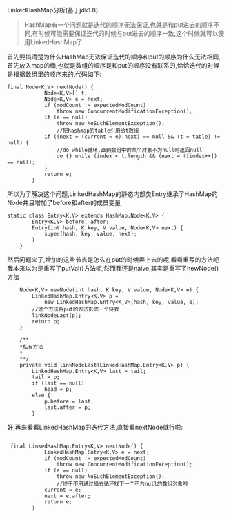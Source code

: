 LinkedHashMap分析(基于jdk1.8)

> HashMap有一个问题就是迭代的顺序无法保证,也就是和put进去的顺序不同,有时候可能需要保证迭代的时候与put进去的顺序一致,这个时候就可以使用LinkedHashMap了

首先要搞清楚为什么HashMap无法保证迭代的顺序和put的顺序为什么无法相同,
首先放入map的桶,也就是数组的顺序是和put的顺序没有联系的,恰恰迭代的时候是根据数组里的顺序来的,代码如下:
```
final Node<K,V> nextNode() {
            Node<K,V>[] t;
            Node<K,V> e = next;
            if (modCount != expectedModCount)
                throw new ConcurrentModificationException();
            if (e == null)
                throw new NoSuchElementException();
                //把hashmap的table引用给t数组
            if ((next = (current = e).next) == null && (t = table) != null) {
             	//do while循环,直到数组中的某个对象不为null时返回null
                do {} while (index < t.length && (next = t[index++]) == null);
            }
            return e;
        }
```

所以为了解决这个问题,LinkedHashMap的静态内部类Entry继承了HashMap的Node并且增加了before和after的成员变量
```
static class Entry<K,V> extends HashMap.Node<K,V> {
        Entry<K,V> before, after;
        Entry(int hash, K key, V value, Node<K,V> next) {
            super(hash, key, value, next);
        }
    }
```

然后问题来了,增加的这些节点是怎么在put的时候弄上去的呢,看看重写的方法吧
我本来以为是重写了putVal()方法呢,然而我还是naive,其实是重写了newNode()方法
```
    Node<K,V> newNode(int hash, K key, V value, Node<K,V> e) {
        LinkedHashMap.Entry<K,V> p =
            new LinkedHashMap.Entry<K,V>(hash, key, value, e);
        //这个方法将put的方法形成一个链表
        linkNodeLast(p);
        return p;
    }
    
    /**
    *私有方法
    *
    **/    
    private void linkNodeLast(LinkedHashMap.Entry<K,V> p) {
        LinkedHashMap.Entry<K,V> last = tail;
        tail = p;
        if (last == null)
            head = p;
        else {
            p.before = last;
            last.after = p;
        }

```

好,再来看看LinkedHashMap的迭代方法,直接看nextNode就行啦:
```

 final LinkedHashMap.Entry<K,V> nextNode() {
            LinkedHashMap.Entry<K,V> e = next;
            if (modCount != expectedModCount)
                throw new ConcurrentModificationException();
            if (e == null)
                throw new NoSuchElementException();
                //终于不用通过桶去循环找下一个不为null的数组对象啦
            current = e;
            next = e.after;
            return e;
        }
```

